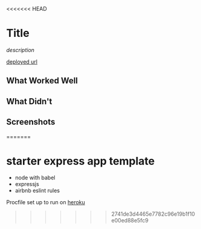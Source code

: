 <<<<<<< HEAD
# Title

*description*

[deployed url](http://url-if-deployed-here)

## What Worked Well

## What Didn't

## Screenshots
=======
# starter express app template

* node with babel
* expressjs
* airbnb eslint rules

Procfile set up to run on [heroku](https://devcenter.heroku.com/articles/getting-started-with-nodejs#deploy-the-app)
>>>>>>> 2741de3d4465e7782c96e19b1f10e00ed88e5fc9
